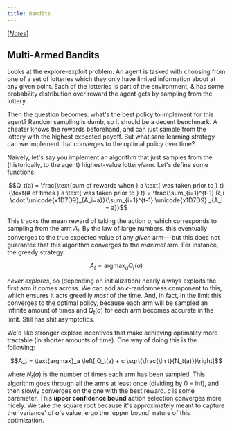 ```yaml
---
title: Bandits
---
```


[[*Notes*](/notes)]

## Multi-Armed Bandits

Looks at the explore-exploit problem. An agent is tasked with choosing from one of a set of lotteries which they only have limited information about at any given point. Each of the lotteries is part of the environment, & has some probability distribution over reward the agent gets by sampling from the lottery. 

Then the question becomes: what's the best policy to implement for this agent? Random sampling is dumb, so it should be a decent benchmark. A cheater knows the rewards beforehand, and can just sample from the lottery with the highest expected payoff. But what sane learning strategy can we implement that converges to the optimal policy over time?

Naively, let's say you implement an algorithm that just samples from the (historically, to the agent) highest-value lottery/arm. Let's define some functions:

$$Q_t(a) = \frac{\text{sum of rewards when } a \text{ was taken prior to } t}{\text{# of times } a \text{ was taken prior to } t} = \frac{\sum_{i=1}^{t-1} R_i \cdot \unicode{x1D7D9}_{A_i=a}}{\sum_{i=1}^{t-1} \unicode{x1D7D9} _{A_i = a}}$$

This tracks the mean reward of taking the action $a$, which corresponds to sampling from the arm $A_i.$ By the law of large numbers, this eventually converges to the true expected value of any *given* arm---but this does not guarantee that this algorithm converges to the *maximal* arm. For instance, the greedy strategy

$$A_t = \text{argmax}_a Q_t(a)$$

*never explores*, so (depending on initialization) nearly always exploits the first arm it comes across. We can add an $\epsilon$-randomness component to this, which ensures it acts greedily *most* of the time. And, in fact, in the limit this converges to the optimal policy, because each arm will be sampled an infinite amount of times and $Q_t(a)$ for each arm becomes accurate in the limit. Still has shit asymptotics. 

We'd like stronger explore incentives that make achieving optimality more tractable (in shorter amounts of time). One way of doing this is the following:

$$A_t = \text{argmax}_a \left[ Q_t(a) + c \sqrt{\frac{\ln t}{N_t(a)}}\right]$$

where $N_t(a)$ is the number of times each arm has been sampled. This algorithm goes through all the arms at least once (dividing by 0 = inf), and then slowly converges on the one with the best reward. $c$ is some parameter. This **upper confidence bound** action selection converges more nicely. We take the square root because it's approximately meant to capture the 'variance' of $a$'s value, ergo the 'upper bound' nature of this optimization.
